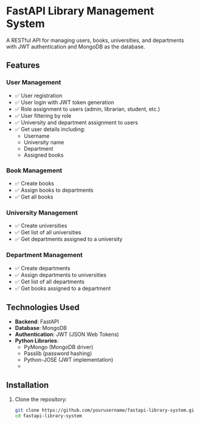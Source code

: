 # FastAPI Library Management System

A RESTful API for managing users, books, universities, and departments with JWT authentication and MongoDB as the database.

## Features

### User Management
- ✅ User registration
- ✅ User login with JWT token generation
- ✅ Role assignment to users (admin, librarian, student, etc.)
- ✅ User filtering by role
- ✅ University and department assignment to users
- ✅ Get user details including:
  - Username
  - University name
  - Department
  - Assigned books

### Book Management
- ✅ Create books
- ✅ Assign books to departments
- ✅ Get all books

### University Management
- ✅ Create universities
- ✅ Get list of all universities
- ✅ Get departments assigned to a university

### Department Management
- ✅ Create departments
- ✅ Assign departments to universities
- ✅ Get list of all departments
- ✅ Get books assigned to a department

## Technologies Used

- **Backend**: FastAPI
- **Database**: MongoDB
- **Authentication**: JWT (JSON Web Tokens)
- **Python Libraries**:
  - PyMongo (MongoDB driver)
  - Passlib (password hashing)
  - Python-JOSE (JWT implementation)
  - 

## Installation

1. Clone the repository:
   ```bash
   git clone https://github.com/yourusername/fastapi-library-system.git
   cd fastapi-library-system